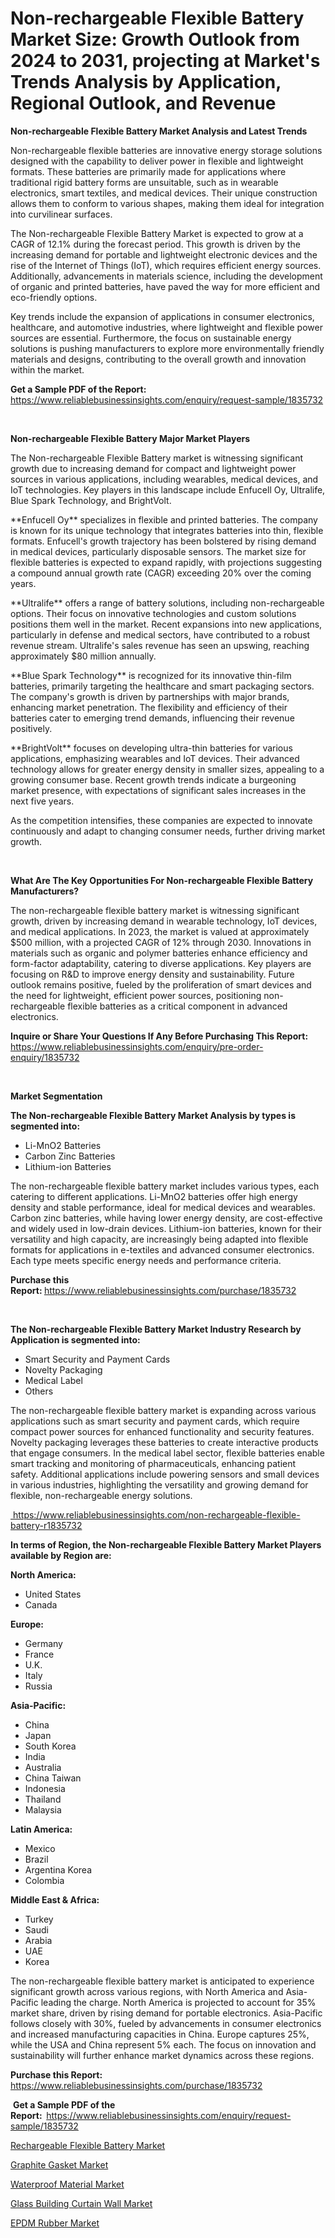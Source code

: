 <p><h1>Non-rechargeable Flexible Battery Market Size: Growth Outlook from 2024 to 2031, projecting at Market's Trends Analysis by Application, Regional Outlook, and Revenue</h1></p><p><strong>Non-rechargeable Flexible Battery Market Analysis and Latest Trends</strong></p>
<p><p>Non-rechargeable flexible batteries are innovative energy storage solutions designed with the capability to deliver power in flexible and lightweight formats. These batteries are primarily made for applications where traditional rigid battery forms are unsuitable, such as in wearable electronics, smart textiles, and medical devices. Their unique construction allows them to conform to various shapes, making them ideal for integration into curvilinear surfaces.</p><p>The Non-rechargeable Flexible Battery Market is expected to grow at a CAGR of 12.1% during the forecast period. This growth is driven by the increasing demand for portable and lightweight electronic devices and the rise of the Internet of Things (IoT), which requires efficient energy sources. Additionally, advancements in materials science, including the development of organic and printed batteries, have paved the way for more efficient and eco-friendly options. </p><p>Key trends include the expansion of applications in consumer electronics, healthcare, and automotive industries, where lightweight and flexible power sources are essential. Furthermore, the focus on sustainable energy solutions is pushing manufacturers to explore more environmentally friendly materials and designs, contributing to the overall growth and innovation within the market.</p></p>
<p><strong>Get a Sample PDF of the Report:&nbsp;</strong> <a href="https://www.reliablebusinessinsights.com/enquiry/request-sample/1835732?utm_campaign=1554&utm_medium=2&utm_source=Github&utm_content=ia&utm_term=16102024&utm_id=non-rechargeable-flexible-battery">https://www.reliablebusinessinsights.com/enquiry/request-sample/1835732</a></p>
<p>&nbsp;</p>
<p><strong>Non-rechargeable Flexible Battery Major Market Players</strong></p>
<p><p>The Non-rechargeable Flexible Battery market is witnessing significant growth due to increasing demand for compact and lightweight power sources in various applications, including wearables, medical devices, and IoT technologies. Key players in this landscape include Enfucell Oy, Ultralife, Blue Spark Technology, and BrightVolt.</p><p>**Enfucell Oy** specializes in flexible and printed batteries. The company is known for its unique technology that integrates batteries into thin, flexible formats. Enfucell's growth trajectory has been bolstered by rising demand in medical devices, particularly disposable sensors. The market size for flexible batteries is expected to expand rapidly, with projections suggesting a compound annual growth rate (CAGR) exceeding 20% over the coming years.</p><p>**Ultralife** offers a range of battery solutions, including non-rechargeable options. Their focus on innovative technologies and custom solutions positions them well in the market. Recent expansions into new applications, particularly in defense and medical sectors, have contributed to a robust revenue stream. Ultralife's sales revenue has seen an upswing, reaching approximately $80 million annually.</p><p>**Blue Spark Technology** is recognized for its innovative thin-film batteries, primarily targeting the healthcare and smart packaging sectors. The company's growth is driven by partnerships with major brands, enhancing market penetration. The flexibility and efficiency of their batteries cater to emerging trend demands, influencing their revenue positively.</p><p>**BrightVolt** focuses on developing ultra-thin batteries for various applications, emphasizing wearables and IoT devices. Their advanced technology allows for greater energy density in smaller sizes, appealing to a growing consumer base. Recent growth trends indicate a burgeoning market presence, with expectations of significant sales increases in the next five years.</p><p>As the competition intensifies, these companies are expected to innovate continuously and adapt to changing consumer needs, further driving market growth.</p></p>
<p>&nbsp;</p>
<p><strong>What Are The Key Opportunities For Non-rechargeable Flexible Battery Manufacturers?</strong></p>
<p><p>The non-rechargeable flexible battery market is witnessing significant growth, driven by increasing demand in wearable technology, IoT devices, and medical applications. In 2023, the market is valued at approximately $500 million, with a projected CAGR of 12% through 2030. Innovations in materials such as organic and polymer batteries enhance efficiency and form-factor adaptability, catering to diverse applications. Key players are focusing on R&D to improve energy density and sustainability. Future outlook remains positive, fueled by the proliferation of smart devices and the need for lightweight, efficient power sources, positioning non-rechargeable flexible batteries as a critical component in advanced electronics.</p></p>
<p><strong>Inquire or Share Your Questions If Any Before Purchasing This Report:</strong> <a href="https://www.reliablebusinessinsights.com/enquiry/pre-order-enquiry/1835732?utm_campaign=1554&utm_medium=2&utm_source=Github&utm_content=ia&utm_term=16102024&utm_id=non-rechargeable-flexible-battery">https://www.reliablebusinessinsights.com/enquiry/pre-order-enquiry/1835732</a></p>
<p>&nbsp;</p>
<p><strong>Market Segmentation</strong></p>
<p><strong>The Non-rechargeable Flexible Battery Market Analysis by types is segmented into:</strong></p>
<p><ul><li>Li-MnO2 Batteries</li><li>Carbon Zinc Batteries</li><li>Lithium-ion Batteries</li></ul></p>
<p><p>The non-rechargeable flexible battery market includes various types, each catering to different applications. Li-MnO2 batteries offer high energy density and stable performance, ideal for medical devices and wearables. Carbon zinc batteries, while having lower energy density, are cost-effective and widely used in low-drain devices. Lithium-ion batteries, known for their versatility and high capacity, are increasingly being adapted into flexible formats for applications in e-textiles and advanced consumer electronics. Each type meets specific energy needs and performance criteria.</p></p>
<p><strong>Purchase this Report:&nbsp;</strong><a href="https://www.reliablebusinessinsights.com/purchase/1835732?utm_campaign=1554&utm_medium=2&utm_source=Github&utm_content=ia&utm_term=16102024&utm_id=non-rechargeable-flexible-battery">https://www.reliablebusinessinsights.com/purchase/1835732</a></p>
<p>&nbsp;</p>
<p><strong>The Non-rechargeable Flexible Battery Market Industry Research by Application is segmented into:</strong></p>
<p><ul><li>Smart Security and Payment Cards</li><li>Novelty Packaging</li><li>Medical Label</li><li>Others</li></ul></p>
<p><p>The non-rechargeable flexible battery market is expanding across various applications such as smart security and payment cards, which require compact power sources for enhanced functionality and security features. Novelty packaging leverages these batteries to create interactive products that engage consumers. In the medical label sector, flexible batteries enable smart tracking and monitoring of pharmaceuticals, enhancing patient safety. Additional applications include powering sensors and small devices in various industries, highlighting the versatility and growing demand for flexible, non-rechargeable energy solutions.</p></p>
<p><a href="https://www.reliablebusinessinsights.com/non-rechargeable-flexible-battery-r1835732?utm_campaign=1554&utm_medium=2&utm_source=Github&utm_content=ia&utm_term=16102024&utm_id=non-rechargeable-flexible-battery">&nbsp;https://www.reliablebusinessinsights.com/non-rechargeable-flexible-battery-r1835732</a></p>
<p><strong>In terms of Region, the Non-rechargeable Flexible Battery Market Players available by Region are:</strong></p>
<p>
    <p> <strong> North America: </strong>
        <ul>
            <li>United States</li>
            <li>Canada</li>
        </ul>
        </p> 
    <p> <strong> Europe: </strong>
        <ul>
            <li>Germany</li>
            <li>France</li>
            <li>U.K.</li>
            <li>Italy</li>
            <li>Russia</li>
        </ul>
        </p> 
    <p> <strong> Asia-Pacific: </strong>
        <ul>
            <li>China</li>
            <li>Japan</li>
            <li>South Korea</li>
            <li>India</li>
            <li>Australia</li>
            <li>China Taiwan</li>
            <li>Indonesia</li>
            <li>Thailand</li>
            <li>Malaysia</li>
        </ul>
        </p> 
    <p> <strong> Latin America: </strong>
        <ul>
            <li>Mexico</li>
            <li>Brazil</li>
            <li>Argentina Korea</li>
            <li>Colombia</li>
        </ul>
        </p> 
    <p> <strong> Middle East & Africa: </strong>
        <ul>
            <li>Turkey</li>
            <li>Saudi</li>
            <li>Arabia</li>
            <li>UAE</li>
            <li>Korea</li>
        </ul>
    </p>
    </p>
<p><p>The non-rechargeable flexible battery market is anticipated to experience significant growth across various regions, with North America and Asia-Pacific leading the charge. North America is projected to account for 35% market share, driven by rising demand for portable electronics. Asia-Pacific follows closely with 30%, fueled by advancements in consumer electronics and increased manufacturing capacities in China. Europe captures 25%, while the USA and China represent 5% each. The focus on innovation and sustainability will further enhance market dynamics across these regions.</p></p>
<p><strong>Purchase this Report: </strong><a href="https://www.reliablebusinessinsights.com/purchase/1835732?utm_campaign=1554&utm_medium=2&utm_source=Github&utm_content=ia&utm_term=16102024&utm_id=non-rechargeable-flexible-battery">https://www.reliablebusinessinsights.com/purchase/1835732</a></p>
<p>&nbsp;<strong>Get a Sample PDF of the Report:&nbsp;&nbsp;</strong><a href="https://www.reliablebusinessinsights.com/enquiry/request-sample/1835732?utm_campaign=1554&utm_medium=2&utm_source=Github&utm_content=ia&utm_term=16102024&utm_id=non-rechargeable-flexible-battery">https://www.reliablebusinessinsights.com/enquiry/request-sample/1835732</a></p>
<p><strong></strong></p>
<p><p><a href="https://github.com/c0mxahyman/Market-Research-Report-List-1/blob/main/rechargeable-flexible-battery-market.md?utm_campaign=1554&utm_medium=2&utm_source=Github&utm_content=ia&utm_term=16102024&utm_id=non-rechargeable-flexible-battery">Rechargeable Flexible Battery Market</a></p><p><a href="https://www.linkedin.com/pulse/strategic-forecast-graphite-gasket-market-growth-trends-cxbfc?utm_campaign=1554&utm_medium=2&utm_source=Github&utm_content=ia&utm_term=16102024&utm_id=non-rechargeable-flexible-battery">Graphite Gasket Market</a></p><p><a href="https://www.linkedin.com/pulse/waterproof-material-market-emerging-trends-future-f68mc?utm_campaign=1554&utm_medium=2&utm_source=Github&utm_content=ia&utm_term=16102024&utm_id=non-rechargeable-flexible-battery">Waterproof Material Market</a></p><p><a href="https://github.com/inouyeaowaugh3/Market-Research-Report-List-1/blob/main/glass-building-curtain-wall-market.md?utm_campaign=1554&utm_medium=2&utm_source=Github&utm_content=ia&utm_term=16102024&utm_id=non-rechargeable-flexible-battery">Glass Building Curtain Wall Market</a></p><p><a href="https://www.linkedin.com/pulse/epdm-rubber-market-global-regional-analysis-focus-end-user-wnohc?utm_campaign=1554&utm_medium=2&utm_source=Github&utm_content=ia&utm_term=16102024&utm_id=non-rechargeable-flexible-battery">EPDM Rubber Market</a></p></p>